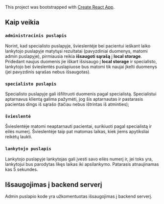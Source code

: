This project was bootstrapped with [Create React App](https://github.com/facebook/create-react-app).

## Kaip veikia


### `administracinis puslapis`

Norint, kad specialisto puslapyje, švieslentėje bei pacientui ieškant laiko lankytojo puslapyje
matytųsi rezultatai (pavyzdiniai duomenys, matomi admin puslapyje), pirmiausia reikia **išsaugoti sąrašą**
į **local storage**.
Pridedant naujus duomenis jie iškart išsisaugo į **local storage** ir specialisto, lankytojo bei švieslentės
puslapiuose bus matomi tik naujai įkelti duomenys (jei pavyzdinis sąrašas nebus išsaugotas).

### `specialisto puslapis`

Specialisto puslapyje gali išfiltruoti duomenis pagal specialistą.
Specialistui aptarnavus klientą galima pažymėti, jog šis aptarnautas ir pastarasis pacientas dings
iš sąrašo (tačiau nebus ištrintas iš atminties);

### `švieslentė`

Švieslentėje matomi neaptarnauti pacientai, surikiuoti pagal specialistą ir eilės numerį.
Švieslentėje taip pat matomas laikas, kiek jiems apytiksliai reikėtų laukti.

### `lankytojo puslapis`

Lankytojo puslapyje lankytojas gali įvesti savo eilės numerį ir, jei toks yra, 
lankytojui bus parodytas likęs laikas iki apsilankymo. Patarasis atnaujinamas kas 5 sekundes.

## Išsaugojimas į backend serverį

Admin puslapio kode yra užkomentuotas išsaugojimas į backend serverį.
